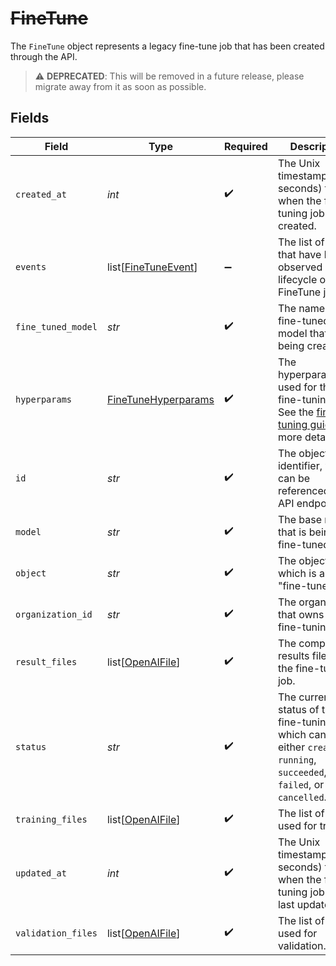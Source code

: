 # ~~FineTune~~

The `FineTune` object represents a legacy fine-tune job that has been created through the API.


> :warning: **DEPRECATED**: This will be removed in a future release, please migrate away from it as soon as possible.


## Fields

| Field                                                                                                                                            | Type                                                                                                                                             | Required                                                                                                                                         | Description                                                                                                                                      |
| ------------------------------------------------------------------------------------------------------------------------------------------------ | ------------------------------------------------------------------------------------------------------------------------------------------------ | ------------------------------------------------------------------------------------------------------------------------------------------------ | ------------------------------------------------------------------------------------------------------------------------------------------------ |
| `created_at`                                                                                                                                     | *int*                                                                                                                                            | :heavy_check_mark:                                                                                                                               | The Unix timestamp (in seconds) for when the fine-tuning job was created.                                                                        |
| `events`                                                                                                                                         | list[[FineTuneEvent](../../models/shared/finetuneevent.md)]                                                                                      | :heavy_minus_sign:                                                                                                                               | The list of events that have been observed in the lifecycle of the FineTune job.                                                                 |
| `fine_tuned_model`                                                                                                                               | *str*                                                                                                                                            | :heavy_check_mark:                                                                                                                               | The name of the fine-tuned model that is being created.                                                                                          |
| `hyperparams`                                                                                                                                    | [FineTuneHyperparams](../../models/shared/finetunehyperparams.md)                                                                                | :heavy_check_mark:                                                                                                                               | The hyperparameters used for the fine-tuning job. See the [fine-tuning guide](/docs/guides/legacy-fine-tuning/hyperparameters) for more details. |
| `id`                                                                                                                                             | *str*                                                                                                                                            | :heavy_check_mark:                                                                                                                               | The object identifier, which can be referenced in the API endpoints.                                                                             |
| `model`                                                                                                                                          | *str*                                                                                                                                            | :heavy_check_mark:                                                                                                                               | The base model that is being fine-tuned.                                                                                                         |
| `object`                                                                                                                                         | *str*                                                                                                                                            | :heavy_check_mark:                                                                                                                               | The object type, which is always "fine-tune".                                                                                                    |
| `organization_id`                                                                                                                                | *str*                                                                                                                                            | :heavy_check_mark:                                                                                                                               | The organization that owns the fine-tuning job.                                                                                                  |
| `result_files`                                                                                                                                   | list[[OpenAIFile](../../models/shared/openaifile.md)]                                                                                            | :heavy_check_mark:                                                                                                                               | The compiled results files for the fine-tuning job.                                                                                              |
| `status`                                                                                                                                         | *str*                                                                                                                                            | :heavy_check_mark:                                                                                                                               | The current status of the fine-tuning job, which can be either `created`, `running`, `succeeded`, `failed`, or `cancelled`.                      |
| `training_files`                                                                                                                                 | list[[OpenAIFile](../../models/shared/openaifile.md)]                                                                                            | :heavy_check_mark:                                                                                                                               | The list of files used for training.                                                                                                             |
| `updated_at`                                                                                                                                     | *int*                                                                                                                                            | :heavy_check_mark:                                                                                                                               | The Unix timestamp (in seconds) for when the fine-tuning job was last updated.                                                                   |
| `validation_files`                                                                                                                               | list[[OpenAIFile](../../models/shared/openaifile.md)]                                                                                            | :heavy_check_mark:                                                                                                                               | The list of files used for validation.                                                                                                           |